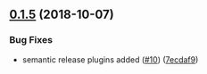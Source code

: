 ## [0.1.5](https://github.com/mhmtztmr/react-font-size-changer/compare/v0.1.4...v0.1.5) (2018-10-07)


### Bug Fixes

* semantic release plugins added ([#10](https://github.com/mhmtztmr/react-font-size-changer/issues/10)) ([7ecdaf9](https://github.com/mhmtztmr/react-font-size-changer/commit/7ecdaf9))
